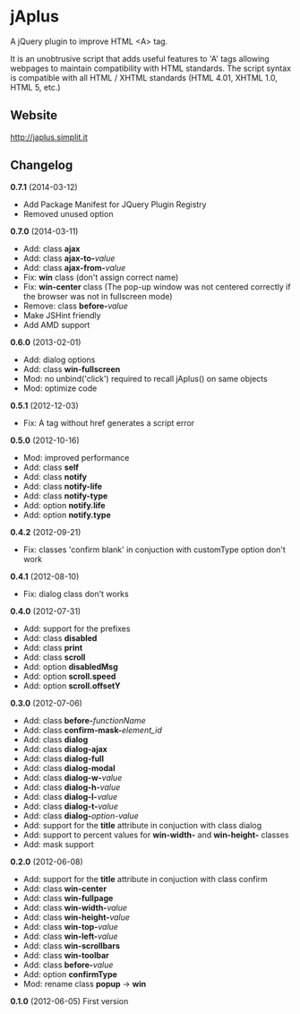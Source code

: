 jAplus
=========

A jQuery plugin to improve HTML &lt;A&gt; tag.

It is an unobtrusive script that adds useful features to 'A' tags allowing webpages to maintain compatibility with HTML standards.
The script syntax is compatible with all HTML / XHTML standards (HTML 4.01, XHTML 1.0, HTML 5, etc.)

Website
-----------------------
http://japlus.simplit.it

Changelog
---------

**0.7.1** (2014-03-12)

* Add Package Manifest for JQuery Plugin Registry
* Removed unused option 

**0.7.0** (2014-03-11)

* Add: class **ajax**
* Add: class **ajax-to-**_value_
* Add: class **ajax-from-**_value_
* Fix: **win** class (don't assign correct name)
* Fix: **win-center** class (The pop-up window was not centered correctly if the browser was not in fullscreen mode)
* Remove: class **before-**_value_
* Make JSHint friendly
* Add AMD support

**0.6.0** (2013-02-01)

* Add: dialog options
* Add: class **win-fullscreen**
* Mod: no unbind('click') required to recall jAplus() on same objects
* Mod: optimize code

**0.5.1** (2012-12-03)

* Fix: A tag without href generates a script error

**0.5.0** (2012-10-16)

* Mod: improved performance
* Add: class **self**
* Add: class **notify**
* Add: class **notify-life**
* Add: class **notify-type**
* Add: option **notify.life**
* Add: option **notify.type**

**0.4.2** (2012-09-21)

* Fix: classes 'confirm blank' in conjuction with customType option don't work

**0.4.1** (2012-08-10)

* Fix: dialog class don't works

**0.4.0** (2012-07-31)

* Add: support for the prefixes
* Add: class **disabled**
* Add: class **print**
* Add: class **scroll**
* Add: option **disabledMsg**
* Add: option **scroll.speed**
* Add: option **scroll.offsetY**

**0.3.0** (2012-07-06)

* Add: class **before-**_functionName_
* Add: class **confirm-mask-**_element_id_
* Add: class **dialog** 
* Add: class **dialog-ajax**
* Add: class **dialog-full**
* Add: class **dialog-modal**
* Add: class **dialog-w-**_value_
* Add: class **dialog-h-**_value_
* Add: class **dialog-l-**_value_
* Add: class **dialog-t-**_value_
* Add: class **dialog-**_option-value_
* Add: support for the **title** attribute in conjuction with class dialog
* Add: support to percent values for **win-width-** and **win-height-** classes
* Add: mask support

**0.2.0** (2012-06-08)

* Add: support for the **title** attribute in conjuction with class confirm
* Add: class **win-center**
* Add: class **win-fullpage**
* Add: class **win-width-**_value_
* Add: class **win-height-**_value_
* Add: class **win-top-**_value_
* Add: class **win-left-**_value_
* Add: class **win-scrollbars**
* Add: class **win-toolbar**
* Add: class **before-**_value_
* Add: option **confirmType**
* Mod: rename class **popup** -> **win** 

**0.1.0** (2012-06-05)
First version
